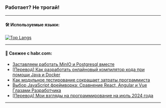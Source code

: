 ### Работает? Не трогай!

---
<!--
#### 🛠️ Technical stack:

![Java](https://img.shields.io/badge/Java-informational?logo=Oracle&style=flat&logoColor=white&color=FF4500)
![Kotlin](https://img.shields.io/badge/Kotlin-informational?logo=Kotlin&style=flat&logoColor=white&color=774D97)
![TS](https://img.shields.io/badge/TypeScript-informational?logo=typeScript&style=flat&logoColor=black&color=017acc)
![Python](https://img.shields.io/badge/Python-informational?logo=Python&style=flat&logoColor=black&color=ffdd54) <br>
![Spring](https://img.shields.io/badge/Spring-informational?logo=Spring&style=flat&logoColor=white&color=6DB33F) 
![SpringBoot](https://img.shields.io/badge/SpringBoot-informational?logo=SpringBoot&style=flat&logoColor=white&color=6DB33F)
![Nest](https://img.shields.io/badge/NestJS-informational?logo=NestJS&style=flat&logoColor=white&color=E0234E) 
![NodeJS](https://img.shields.io/badge/NodeJS-informational?logo=node.js&style=flat&logoColor=white&color=70A760)<br>
![PostgreSQL](https://img.shields.io/badge/PostgreSQL-informational?logo=PostgreSQL&style=flat&logoColor=white&color=DAA520)
![MongoDB](https://img.shields.io/badge/MongoDB-informational?logo=MongoDB&style=flat&logoColor=white&color=870000)
![Apache](https://img.shields.io/badge/Apache-informational?logo=apache&style=flat&logoColor=white&color=f74e28)

___ 
-->

#### 🛠️ Используемые языки:

[![Top Langs](https://github-readme-stats-u2qms2cxw-advtsettinggmailcoms-projects.vercel.app/api/top-langs/?username=zloylis&langs_count=10&hide_title=true&title_color=e6edf3&size_weight=0.5&count_weight=0.5&layout=compact&hide_progress=true&hide_border=true&theme=dracula)](https://github.com/zloylis)

<!---


####  :octocat:&nbsp;&nbsp; Статистика:

![GitHub stats](https://github-readme-stats-u2qms2cxw-advtsettinggmailcoms-projects.vercel.app/api?username=zloylis&show_icons=true&hide_border=true&theme=dracula&title_color=e6edf3&include_all_commits=true&count_private=true&hide_rank=false&hide_title=true&rank_icon=github)
-->
---

#### 💬 Свежее с habr.com:

<!-- BLOG-POST-LIST:START -->
- [Заставляем работать MinIO и Postgresql вместе](https://habr.com/ru/articles/831668/?utm_source=habrahabr&utm_medium=rss&utm_campaign=831668)
- [[Перевод] Как разработать онлайновый компилятор кода при помощи Java и Docker](https://habr.com/ru/companies/piter/articles/831704/?utm_source=habrahabr&utm_medium=rss&utm_campaign=831704)
- [Как модульное тестирование сокращает затраты программиста](https://habr.com/ru/companies/psb/articles/831748/?utm_source=habrahabr&utm_medium=rss&utm_campaign=831748)
- [Выбор JavaScript фреймворка: Сравнение React, Angular и Vue Глазами Разработчика](https://habr.com/ru/articles/831726/?utm_source=habrahabr&utm_medium=rss&utm_campaign=831726)
- [[Перевод] Мои взгляды на программирование на июль 2024 года](https://habr.com/ru/companies/productivity_inside/articles/831734/?utm_source=habrahabr&utm_medium=rss&utm_campaign=831734)
<!-- BLOG-POST-LIST:END -->

---
